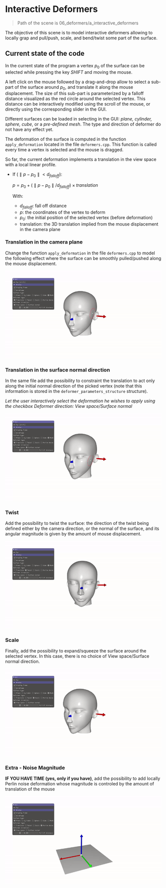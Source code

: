 # Interactive Deformers

> Path of the scene is 06_deformers/a_interactive_deformers

The objective of this scene is to model interactive deformers allowing to locally grap and pull/push, scale, and bend/twist some part of the surface. 

## Current state of the code

In the current state of the program a vertex $p_0$​ of the surface can be selected while pressing the key *SHIFT* and moving the mouse.

A left click on the mouse followed by a drag-and-drop allow to select a sub-part of the surface around $p_0$​, and translate it along the mouse displacement. The size of this sub-part is parameterized by a falloff distance visualized as the red circle around the selected vertex. This distance can be interactively modified using the scroll of the mouse, or directly using the corresponding slider in the GUI.

Different surfaces can be loaded in selecting in the GUI: *plane, cylinder, sphere, cube*, or a *pre-defined mesh*.
The type and direction of deformer do not have any effect yet. 

The deformation of the surface is computed in the function `apply_deformation` located in the file `deformers.cpp`. This function is called every time a vertex is selected and the mouse is dragged. 

So far, the current deformation implements a translation in the view space with a local linear profile. 

- If ($\parallel p - p_0\parallel < d_{falloff}$):

    $p = p_0 + (\parallel p - p_0 \parallel / d_{falloff}) \times translation$

    With:
    - $d_{falloff}$: fall off distance
    - $p$: the coordinates of the vertex to deform
    - $p_0$: the initial position of the selected vertex (before deformation)
    - translation: the 3D translation implied from the mouse displacement in the camera plane

### Translation in the camera plane

Change the function `apply_deformation` in the file `deformers.cpp` to model the following effect where the surface can be smoothly pulled/pushed along the mouse displacement.

![sol_translation_cplane](soltranslationcamera.gif)

### Translation in the surface normal direction

In the same file add the possibility to constraint the translation to act only along the initial normal direction of the picked vertex (note that this information is stored in the `deformer_parameters_structure` structure). 

*Let the user interactively select the deformation he wishes to apply using the checkbox Deformer direction: View space/Surface normal*

![sol_translation_ndir](soltranslationnormal.gif)

### Twist

Add the possibility to twist the surface: the direction of the twist being defined either by the camera direction, or the normal of the surface, and its angular magnitude is given by the amount of mouse displacement.

![sol_twist](soltwist.gif)

### Scale

Finally, add the possibility to expand/squeeze the surface around the selected vertex. In this case, there is no choice of View space/Surface normal direction.

![sol_scale](solscale.gif)

### Extra - Noise Magnitude

**IF YOU HAVE TIME (yes, only if you have)**, add the possibility to add locally Perlin noise deformation whose magnitude is controled by the amount of translation of the mouse

![sol_noise](solperlin.gif)
